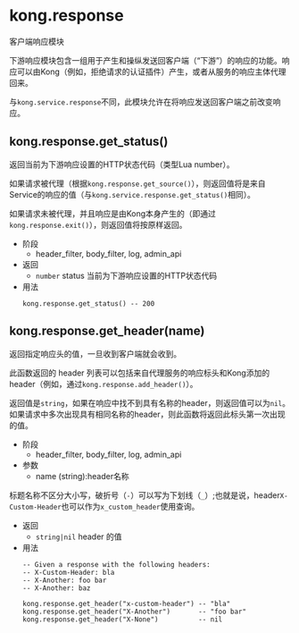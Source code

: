 # kong.response

客户端响应模块

下游响应模块包含一组用于产生和操纵发送回客户端（“下游”）的响应的功能。响应可以由Kong（例如，拒绝请求的认证插件）产生，或者从服务的响应主体代理回来。

与`kong.service.response`不同，此模块允许在将响应发送回客户端之前改变响应。

## kong.response.get_status()

返回当前为下游响应设置的HTTP状态代码（类型Lua number）。

如果请求被代理（根据`kong.response.get_source()`），则返回值将是来自Service的响应的值（与`kong.service.response.get_status()`相同）。

如果请求未被代理，并且响应是由Kong本身产生的（即通过`kong.response.exit()`），则返回值将按原样返回。

- 阶段
	- header_filter, body_filter, log, admin_api
- 返回
	- `number` status 当前为下游响应设置的HTTP状态代码
- 用法
	```
    kong.response.get_status() -- 200
    ```

## kong.response.get_header(name)

返回指定响应头的值，一旦收到客户端就会收到。

此函数返回的 header 列表可以包括来自代理服务的响应标头和Kong添加的 header（例如，通过`kong.response.add_header()`）。

返回值是`string`，如果在响应中找不到具有名称的header，则返回值可以为`nil`。
如果请求中多次出现具有相同名称的header，则此函数将返回此标头第一次出现的值。

- 阶段
	- header_filter, body_filter, log, admin_api
- 参数
	- name (string):header名称

标题名称不区分大小写，破折号（`-`）可以写为下划线（`_`）;也就是说，header`X-Custom-Header`也可以作为`x_custom_header`使用查询。

- 返回
	- `string|nil` header 的值
- 用法
	```
    -- Given a response with the following headers:
    -- X-Custom-Header: bla
    -- X-Another: foo bar
    -- X-Another: baz

    kong.response.get_header("x-custom-header") -- "bla"
    kong.response.get_header("X-Another")       -- "foo bar"
    kong.response.get_header("X-None")          -- nil
    ```




















